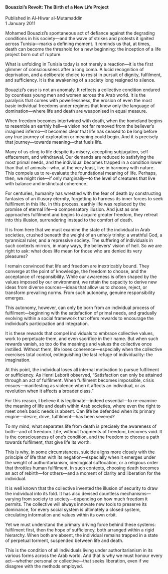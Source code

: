 <h4>Bouazizi’s Revolt: The Birth of a New Life Project</h4>

Published in Al-Hiwar al-Mutamaddin
<br>
1 January 2011

Mohamed Bouazizi’s spontaneous act of defiance against the degrading conditions in his society—and the wave of strikes and protests it ignited across Tunisia—marks a defining moment. It reminds us that, at times, death can become the threshold for a new beginning: the inception of a life project born out of rupture.

What is unfolding in Tunisia today is not merely a reaction—it is the first glimmer of consciousness after a long coma. A lucid recognition of deprivation, and a deliberate choice to resist in pursuit of dignity, fulfilment, and sufficiency. It is the awakening of a society long resigned to silence.

Bouazizi’s case is not an anomaly. It reflects a collective condition endured by countless young men and women across the Arab world. It is the paralysis that comes with powerlessness, the erosion of even the most basic individual freedoms under regimes that know only the language of domination—where life and death are weaponised in equal measure.

When freedom becomes intertwined with death, when the homeland begins to resemble an earthly hell—a vision not far removed from the believer’s imagined inferno—it becomes clear that life has ceased to be long before any true journey of exploration or meaning could begin. And it is precisely that journey—towards meaning—that fuels life.

Many of us cling to life despite its misery, accepting subjugation, self-effacement, and withdrawal. Our demands are reduced to satisfying the most primal needs, and the individual becomes trapped in a condition lower than that of animals—who, at the very least, live in harmony with nature. This compels us to re-evaluate the foundational meaning of life. Perhaps, then, we might rise—if only marginally—to the level of creatures that live with balance and instinctual coherence.

For centuries, humanity has wrestled with the fear of death by constructing fantasies of an illusory eternity, forgetting to harness its inner forces to seek fulfilment in this life. In this process, earthly life was replaced by the promise of eternal life—a compensatory illusion. And just as one approaches fulfilment and begins to acquire greater freedom, they retreat into this illusion, surrendering instead to the comfort of death.

It is from here that we must examine the state of the individual in Arab societies, crushed beneath the weight of an unholy trinity: a wrathful God, a tyrannical ruler, and a repressive society. The suffering of individuals in such contexts mirrors, in many ways, the believers’ vision of hell. So we are right to ask: what does life mean for those who are denied its very pleasures?

I remain convinced that life and freedom are inextricably bound. They converge at the point of knowledge, the freedom to choose, and the acceptance of responsibility. While our awareness is often shaped by the values imposed by our environment, we retain the capacity to derive new ideas from diverse sources—ideas that allow us to choose, reject, or transform prevailing norms. From such autonomy, genuine responsibility emerges.

This autonomy, however, can only be born from an individual process of fulfilment—beginning with the satisfaction of primal needs, and gradually evolving within a social framework that offers rewards to encourage the individual’s participation and integration.

It is these rewards that compel individuals to embrace collective values, work to perpetuate them, and even sacrifice in their name. But when such rewards vanish, so too do the meanings and values the collective once instilled. Without them, life loses coherence—especially when the collective exercises total control, extinguishing the last refuge of individuality: the imagination.

At this point, the individual loses all internal motivation to pursue fulfilment or sufficiency. As Henri Laborit observed, “Satisfaction can only be attained through an act of fulfilment. When fulfilment becomes impossible, crisis ensues—manifesting as violence when it affects an individual, or as revolution when it affects a broader class.”

For this reason, I believe it is legitimate—indeed essential—to re-examine the meaning of life and death within Arab societies, where even the right to meet one’s basic needs is absent. Can life be defended when its primary engine—desire, drive, fulfilment—has been severed?

To my mind, what separates life from death is precisely the awareness of both—and of freedom. Life, without fragments of freedom, becomes void. It is the consciousness of one’s condition, and the freedom to choose a path towards fulfilment, that give life its worth.

This is why, in some circumstances, suicide aligns more closely with the principle of life than with its negation—especially when it emerges under the weight of authoritarianism, ideological suffocation, or a religious order that throttles human fulfilment. In such contexts, choosing death becomes an act of rebirth—for others—and a moment of clarity and liberation for the individual.

It is well known that the collective invented the illusion of security to draw the individual into its fold. It has also devised countless mechanisms—varying from society to society—depending on how much freedom it permits. The collective will always innovate new tools to preserve its dominance, for every social system is ultimately a closed system, circulating information and values within its own orbit.

Yet we must understand the primary driving force behind these systems: fulfilment first, then the hope of sufficiency, both arranged within a rigid hierarchy. When both are absent, the individual remains trapped in a state of perpetual torment, suspended between life and death.

This is the condition of all individuals living under authoritarianism in its various forms across the Arab world. And that is why we must honour every act—whether personal or collective—that seeks liberation, even if we disagree with the methods employed.